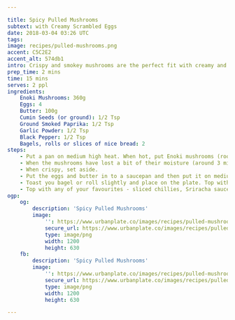 ```yaml
---

title: Spicy Pulled Mushrooms
subtext: with Creamy Scrambled Eggs
date: 2018-03-04 03:26 UTC
tags: 
image: recipes/pulled-mushrooms.png
accent: C5C2E2
accent_alt: 574db1
intro: Crispy and smokey mushrooms are the perfect fit with creamy and buttery scrambled eggs.
prep_time: 2 mins
time: 15 mins
serves: 2 ppl
ingredients:
    Enoki Mushrooms: 360g
    Eggs: 4
    Butter: 100g
    Cumin Seeds (or ground): 1/2 Tsp
    Ground Smoked Paprika: 1/2 Tsp
    Garlic Powder: 1/2 Tsp
    Black Pepper: 1/2 Tsp
    Bagels, rolls or slices of nice bread: 2
steps:
    - Put a pan on medium high heat. When hot, put Enoki mushrooms (roots cut off) in the pan and break apart (do not add oil - we're dry frying them). You might need to do this in half batches to make sure they cook off the water in them.
    - When the mushrooms have lost a bit of their moisture (around 3 mins), add in the spices and cook for another 4 mins until golden brown.
    - When crispy, set aside.
    - Put the eggs and butter in to a saucepan and then put it on medium heat. When starting to heat up, start stirring and mixing everything together. Stir for 20 secs on heat and then 10 secs off heat. Keep doing this until almostttt cooked - they'll continue to cook through with the heat.
    - Toast you bagel or roll slightly and place on the plate. Top with your creamy scrambled eggs and a good helping of enoki. Top with spring onions.
    - Top with any of your favourites - sliced chillies, Sriracha sauce, crumbed feta, etc.
ogp:
    og:
        description: 'Spicy Pulled Mushrooms'
        image:
            '': https://www.urbanplate.co/images/recipes/pulled-mushrooms-e3e3192d.png
            secure_url: https://www.urbanplate.co/images/recipes/pulled-mushrooms-e3e3192d.png
            type: image/png
            width: 1200
            height: 630
    fb:
        description: 'Spicy Pulled Mushrooms'
        image:
            '': https://www.urbanplate.co/images/recipes/pulled-mushrooms-e3e3192d.png
            secure_url: https://www.urbanplate.co/images/recipes/pulled-mushrooms-e3e3192d.png
            type: image/png
            width: 1200
            height: 630

---
```

